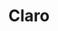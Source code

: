 ---
title: "Claro"
url: /santo-domingo/claro-avenida-coronel-juan-maria-lora-fernandez/
shop: Handy
---